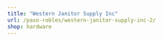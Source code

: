 ```yaml
---
title: "Western Janitor Supply Inc"
url: /paso-robles/western-janitor-supply-inc-2/
shop: hardware
---
```

